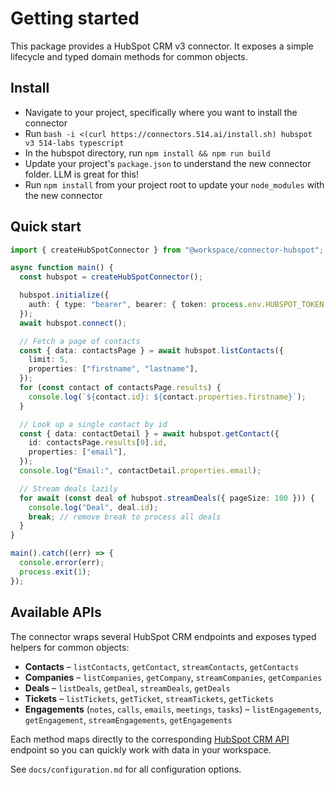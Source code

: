 # Getting started

This package provides a HubSpot CRM v3 connector. It exposes a simple lifecycle and typed domain methods for common objects.

## Install

- Navigate to your project, specifically where you want to install the connector
- Run `bash -i <(curl https://connectors.514.ai/install.sh) hubspot v3 514-labs typescript`
- In the hubspot directory, run `npm install && npm run build`
- Update your project's `package.json` to understand the new connector folder. LLM is great for this!
- Run `npm install` from your project root to update your `node_modules` with the new connector

## Quick start

```ts
import { createHubSpotConnector } from "@workspace/connector-hubspot";

async function main() {
  const hubspot = createHubSpotConnector();

  hubspot.initialize({
    auth: { type: "bearer", bearer: { token: process.env.HUBSPOT_TOKEN! } },
  });
  await hubspot.connect();

  // Fetch a page of contacts
  const { data: contactsPage } = await hubspot.listContacts({
    limit: 5,
    properties: ["firstname", "lastname"],
  });
  for (const contact of contactsPage.results) {
    console.log(`${contact.id}: ${contact.properties.firstname}`);
  }

  // Look up a single contact by id
  const { data: contactDetail } = await hubspot.getContact({
    id: contactsPage.results[0].id,
    properties: ["email"],
  });
  console.log("Email:", contactDetail.properties.email);

  // Stream deals lazily
  for await (const deal of hubspot.streamDeals({ pageSize: 100 })) {
    console.log("Deal", deal.id);
    break; // remove break to process all deals
  }
}

main().catch((err) => {
  console.error(err);
  process.exit(1);
});
```

## Available APIs

The connector wraps several HubSpot CRM endpoints and exposes typed helpers for
common objects:

- **Contacts** – `listContacts`, `getContact`, `streamContacts`, `getContacts`
- **Companies** – `listCompanies`, `getCompany`, `streamCompanies`,
  `getCompanies`
- **Deals** – `listDeals`, `getDeal`, `streamDeals`, `getDeals`
- **Tickets** – `listTickets`, `getTicket`, `streamTickets`, `getTickets`
- **Engagements** (`notes`, `calls`, `emails`, `meetings`, `tasks`) –
  `listEngagements`, `getEngagement`, `streamEngagements`, `getEngagements`

Each method maps directly to the corresponding [HubSpot CRM API](https://developers.hubspot.com/docs/reference/api) endpoint so
you can quickly work with data in your workspace.

See `docs/configuration.md` for all configuration options.
